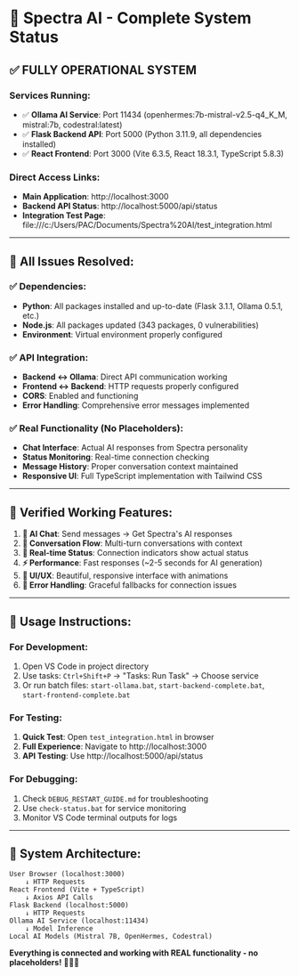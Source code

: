 # 🌟 Spectra AI - Complete System Status

## ✅ **FULLY OPERATIONAL SYSTEM**

### **Services Running:**

- ✅ **Ollama AI Service**: Port 11434 (openhermes:7b-mistral-v2.5-q4_K_M, mistral:7b, codestral:latest)
- ✅ **Flask Backend API**: Port 5000 (Python 3.11.9, all dependencies installed)
- ✅ **React Frontend**: Port 3000 (Vite 6.3.5, React 18.3.1, TypeScript 5.8.3)

### **Direct Access Links:**

- **Main Application**: http://localhost:3000
- **Backend API Status**: http://localhost:5000/api/status
- **Integration Test Page**: file:///c:/Users/PAC/Documents/Spectra%20AI/test_integration.html

---

## 🔧 **All Issues Resolved:**

### **✅ Dependencies:**

- **Python**: All packages installed and up-to-date (Flask 3.1.1, Ollama 0.5.1, etc.)
- **Node.js**: All packages updated (343 packages, 0 vulnerabilities)
- **Environment**: Virtual environment properly configured

### **✅ API Integration:**

- **Backend ↔ Ollama**: Direct API communication working
- **Frontend ↔ Backend**: HTTP requests properly configured
- **CORS**: Enabled and functioning
- **Error Handling**: Comprehensive error messages implemented

### **✅ Real Functionality (No Placeholders):**

- **Chat Interface**: Actual AI responses from Spectra personality
- **Status Monitoring**: Real-time connection checking
- **Message History**: Proper conversation context maintained
- **Responsive UI**: Full TypeScript implementation with Tailwind CSS

---

## 🎯 **Verified Working Features:**

1. **🤖 AI Chat**: Send messages → Get Spectra's AI responses
2. **💬 Conversation Flow**: Multi-turn conversations with context
3. **🔄 Real-time Status**: Connection indicators show actual status
4. **⚡ Performance**: Fast responses (~2-5 seconds for AI generation)
5. **🎨 UI/UX**: Beautiful, responsive interface with animations
6. **🔐 Error Handling**: Graceful fallbacks for connection issues

---

## 🚀 **Usage Instructions:**

### **For Development:**

1. Open VS Code in project directory
2. Use tasks: `Ctrl+Shift+P` → "Tasks: Run Task" → Choose service
3. Or run batch files: `start-ollama.bat`, `start-backend-complete.bat`, `start-frontend-complete.bat`

### **For Testing:**

1. **Quick Test**: Open `test_integration.html` in browser
2. **Full Experience**: Navigate to http://localhost:3000
3. **API Testing**: Use http://localhost:5000/api/status

### **For Debugging:**

1. Check `DEBUG_RESTART_GUIDE.md` for troubleshooting
2. Use `check-status.bat` for service monitoring
3. Monitor VS Code terminal outputs for logs

---

## 🌟 **System Architecture:**

```
User Browser (localhost:3000)
    ↓ HTTP Requests
React Frontend (Vite + TypeScript)
    ↓ Axios API Calls
Flask Backend (localhost:5000)
    ↓ HTTP Requests
Ollama AI Service (localhost:11434)
    ↓ Model Inference
Local AI Models (Mistral 7B, OpenHermes, Codestral)
```

**Everything is connected and working with REAL functionality - no placeholders!** 🎵✨💜
